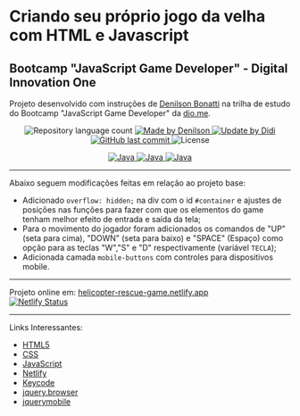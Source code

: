 # Criando seu próprio jogo da velha com HTML e Javascript

## Bootcamp "JavaScript Game Developer" - Digital Innovation One

Projeto desenvolvido com instruções de [Denilson Bonatti] na trilha de estudo do Bootcamp "JavaScript Game Developer" da [dio.me].

<p align="center">
	<img alt="Repository language count" src="https://img.shields.io/github/languages/count/didifive/helicopter-rescue-game">
	<a href="https://www.linkedin.com/in/denilson-bonatti-54a14529/">
		<img alt="Made by Denilson" src="https://img.shields.io/badge/made%20by-Denilson-blue">
	</a>
	<a href="https://www.linkedin.com/in/luis-carlos-zancanela/">
		<img alt="Update by Didi" src="https://img.shields.io/badge/update%20by-Didi-green">
	</a>
	<a href="https://github.com/didifive/helicopter-rescue-game/commits/master">
		<img alt="GitHub last commit" src="https://img.shields.io/github/last-commit/didifive/helicopter-rescue-game?color=blue">
	</a>
	<img alt="License" src="https://img.shields.io/badge/license-MIT-brightgreen?color=blue">
</p>

<p align="center">
  <a href="https://developer.mozilla.org/pt-BR/docs/Web/JavaScript/Guide/Introduction">
	  <img alt="Java" src="https://img.shields.io/static/v1?color=yellow&label=Dev&message=JavaScript&style=for-the-badge&logo=Javascript">
	</a>
  <a href="https://www.w3schools.com/html/">
	  <img alt="Java" src="https://img.shields.io/static/v1?color=red&label=Dev&message=HTML5&style=for-the-badge&logo=HTML5">
	</a>
  <a href="https://www.w3schools.com/css/">
	  <img alt="Java" src="https://img.shields.io/static/v1?color=blue&label=Dev&message=CSS&style=for-the-badge&logo=CSS3">
	</a>
</p>

---

Abaixo seguem modificações feitas em relação ao projeto base:
* Adicionado `overflow: hidden;` na div com o id `#container` e ajustes de posições nas funções para fazer com que os elementos do game tenham melhor efeito de entrada e saída da tela;
* Para o movimento do jogador foram adicionados os comandos de "UP" (seta para cima), "DOWN" (seta para baixo) e "SPACE" (Espaço) como opção para as teclas "W","S" e "D" respectivamente (variável `TECLA`);
* Adicionada camada `mobile-buttons` com controles para dispositivos mobile.

---

Projeto online em: [helicopter-rescue-game.netlify.app](https://helicopter-rescue-game.netlify.app)  
[![Netlify Status](https://api.netlify.com/api/v1/badges/a1f303e0-d690-41a5-9140-3b9dccccca30/deploy-status)](https://app.netlify.com/sites/helicopter-rescue-game/deploys)

---

Links Interessantes:
* [HTML5]
* [CSS]
* [JavaScript]
* [Netlify]
* [Keycode]
* [jquery.browser]
* [jquerymobile]

[dio.me]: https://dio.me/
[Denilson Bonatti]: https://www.linkedin.com/in/denilson-bonatti-54a14529/
[didifive/helicopter-rescue-game]: https://github.com/didifive/helicopter-rescue-game
[HTML5]: https://www.w3schools.com/html/
[CSS]: https://www.w3schools.com/css/
[JavaScript]: https://developer.mozilla.org/pt-BR/docs/Web/JavaScript/Guide/Introduction
[Netlify]: https://www.netlify.com/
[Keycode]: https://keycode.info/
[jquery.browser]: https://www.npmjs.com/package/jquery.browser
[jquerymobile]: https://jquerymobile.com
